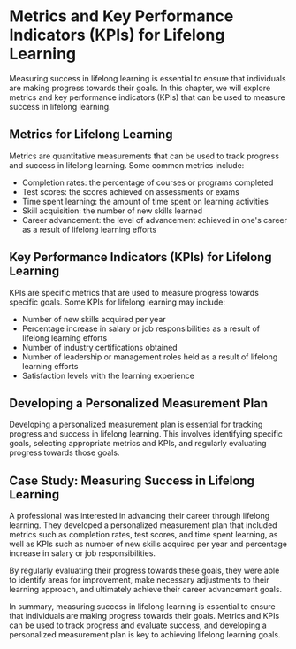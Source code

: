 Metrics and Key Performance Indicators (KPIs) for Lifelong Learning
======================================================================================================================

Measuring success in lifelong learning is essential to ensure that individuals are making progress towards their goals. In this chapter, we will explore metrics and key performance indicators (KPIs) that can be used to measure success in lifelong learning.

Metrics for Lifelong Learning
-----------------------------

Metrics are quantitative measurements that can be used to track progress and success in lifelong learning. Some common metrics include:

* Completion rates: the percentage of courses or programs completed
* Test scores: the scores achieved on assessments or exams
* Time spent learning: the amount of time spent on learning activities
* Skill acquisition: the number of new skills learned
* Career advancement: the level of advancement achieved in one's career as a result of lifelong learning efforts

Key Performance Indicators (KPIs) for Lifelong Learning
-------------------------------------------------------

KPIs are specific metrics that are used to measure progress towards specific goals. Some KPIs for lifelong learning may include:

* Number of new skills acquired per year
* Percentage increase in salary or job responsibilities as a result of lifelong learning efforts
* Number of industry certifications obtained
* Number of leadership or management roles held as a result of lifelong learning efforts
* Satisfaction levels with the learning experience

Developing a Personalized Measurement Plan
------------------------------------------

Developing a personalized measurement plan is essential for tracking progress and success in lifelong learning. This involves identifying specific goals, selecting appropriate metrics and KPIs, and regularly evaluating progress towards those goals.

Case Study: Measuring Success in Lifelong Learning
--------------------------------------------------

A professional was interested in advancing their career through lifelong learning. They developed a personalized measurement plan that included metrics such as completion rates, test scores, and time spent learning, as well as KPIs such as number of new skills acquired per year and percentage increase in salary or job responsibilities.

By regularly evaluating their progress towards these goals, they were able to identify areas for improvement, make necessary adjustments to their learning approach, and ultimately achieve their career advancement goals.

In summary, measuring success in lifelong learning is essential to ensure that individuals are making progress towards their goals. Metrics and KPIs can be used to track progress and evaluate success, and developing a personalized measurement plan is key to achieving lifelong learning goals.
